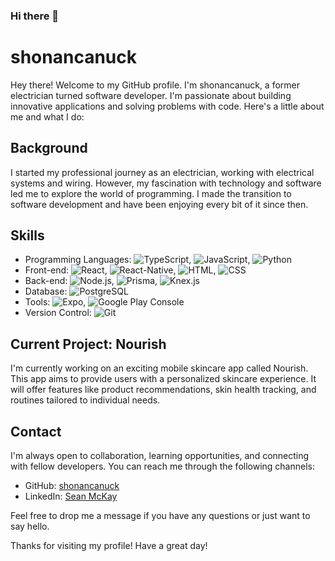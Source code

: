 ### Hi there 👋

<!--
**shonancanuck/shonancanuck** is a ✨ _special_ ✨ repository because its `README.md` (this file) appears on your GitHub profile.

Here are some ideas to get you started:

- 🔭 I’m currently working on ...
- 🌱 I’m currently learning ...
- 👯 I’m looking to collaborate on ...
- 🤔 I’m looking for help with ...
- 💬 Ask me about ...
- 📫 How to reach me: ...
- 😄 Pronouns: ...
- ⚡ Fun fact: ...
-->
# shonancanuck

Hey there! Welcome to my GitHub profile. I'm shonancanuck, a former electrician turned software developer. I'm passionate about building innovative applications and solving problems with code. Here's a little about me and what I do:

## Background

I started my professional journey as an electrician, working with electrical systems and wiring. However, my fascination with technology and software led me to explore the world of programming. I made the transition to software development and have been enjoying every bit of it since then.

## Skills

- Programming Languages: ![TypeScript](https://img.shields.io/badge/TypeScript-%23007ACC.svg?&logo=typescript&logoColor=white), ![JavaScript](https://img.shields.io/badge/-JavaScript-F7DF1E?logo=javascript&logoColor=white&style=for-the-badge), ![Python](https://img.shields.io/badge/-Python-3776AB?logo=python&logoColor=white&style=for-the-badge)
- Front-end: ![React](https://img.shields.io/badge/React-61DAFB?logo=react&logoColor=white), ![React-Native](https://img.shields.io/badge/React--Native-61DAFB?logo=react&logoColor=white), ![HTML](https://img.shields.io/badge/HTML-orange?logo=html5&logoColor=white), ![CSS](https://img.shields.io/badge/CSS-blueviolet?logo=css3&logoColor=white)
- Back-end: ![Node.js](https://img.shields.io/badge/Node.js-brightgreen?logo=node.js&logoColor=white), ![Prisma](https://img.shields.io/badge/Prisma-yellowgreen?logo=prisma&logoColor=white), ![Knex.js](https://img.shields.io/badge/Knex.js-red?logo=knex.js&logoColor=white)
- Database: ![PostgreSQL](https://img.shields.io/badge/PostgreSQL-blueviolet?logo=postgresql&logoColor=white)
- Tools: ![Expo](https://img.shields.io/badge/Expo-4630EB?logo=expo&logoColor=white), ![Google Play Console](https://img.shields.io/badge/Google%20Play%20Console-green?logo=google-play&logoColor=white)
- Version Control: ![Git](https://img.shields.io/badge/Git-black?logo=git&logoColor=white)

## Current Project: Nourish

I'm currently working on an exciting mobile skincare app called Nourish. This app aims to provide users with a personalized skincare experience. It will offer features like product recommendations, skin health tracking, and routines tailored to individual needs.

## Contact

I'm always open to collaboration, learning opportunities, and connecting with fellow developers. You can reach me through the following channels:

- GitHub: [shonancanuck](https://github.com/shonancanuck)
- LinkedIn: [Sean McKay](https://www.linkedin.com/in/sean-mckay-software-engineer/)

Feel free to drop me a message if you have any questions or just want to say hello.

Thanks for visiting my profile! Have a great day!
